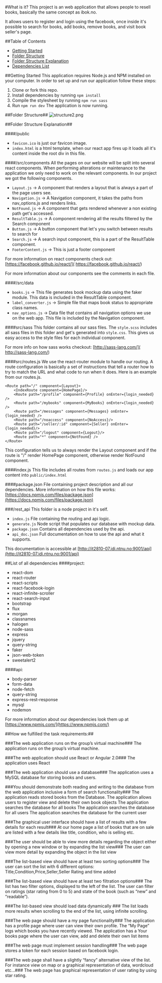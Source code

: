 #What is it?
This project is an web application that allows people to resell books, basically the same concept as ibok.no.

It allows users to register and login using the facebook, once inside it's possible to search for books, add books, remove books, and visit book seller's page. 

##Table of Contents
* [Getting Started](https://bitbucket.org/trondaal/it2810-07-oppgave-3/overview#markdown-header-getting-started)
* [Folder Structure](https://bitbucket.org/trondaal/it2810-07-oppgave-3/overview#markdown-header-folder-structure)
* [Folder Structure Explanation](https://bitbucket.org/trondaal/it2810-07-oppgave-3/overview#markdown-header-folder-structure-explanation)
* [Dependencies List](https://bitbucket.org/trondaal/it2810-07-oppgave-3/overview#markdown-header-list-of-all-dependencies)

##Getting Started
This application requires Node.js and NPM installed on your computer.
In order to set up and run our application follow these steps:

 1. Clone or fork this repo.
 2. Install dependencies by running ```npm install```
 3. Compile the stylesheet by running ```npm run sass```
 4. Run ```npm run dev``` The application is now running.


##Folder Structure##
![structure2.png](https://bitbucket.org/repo/6bKr4j/images/462258600-structure2.png)

##Folder Structure Explanation##

####/public
* ```favicon.ico``` is just our favicon image.
* ```index.html``` is a html template, when our react app fires up it loads all it's content inside the root div in this file.

####/src/components
All the pages on our website will be split into several react components.
When performing alterations or maintenance to the application we only need to work on the relevant components.
In our project we got the following components.

* ```Layout.js``` -> A component that renders a layout that is always a part of the page users see.
* ```Navigation.js``` -> A Navigation component, it takes the paths from nav_options.js and renders links.
* ```NotFound.js``` -> A component that gets rendered whenever a non existing path get's accessed.
* ```ResultTable.js``` -> A component rendering all the results filtered by the Search component
* ```Button.js``` ->  A button component that let's you switch between results to search for
* ```Search.js``` -> A search input component, this is a part of the ResultTable component.
* ```FooterContent.js``` ->  This is just a footer component

For more information on react components check out: [https://facebook.github.io/react/]( https://facebook.github.io/react/)

For more information about our components see the comments in each file.

####/src/data
* ```books.js``` -> This file generates book mockup data using the faker module. This data is included in the ResultTable component.
* ```label_converter.js``` -> Simple file that maps book status to appropriate class names.
* ```nav_options.js``` -> Data file that contains all navigation options we use on the web app. This file is included by the Navigation component.

####src/sass
This folder contains all our sass files.
The ```style.scss``` includes all sass files in this folder and get's generated into ```style.css```. This gives us easy access to the style files for each individual component.

For more info on how sass works checkout: [http://sass-lang.com/]( http://sass-lang.com/)

####src/routes.js
We use the react-router module to handle our routing. A route configuration is basically a set of instructions that tell a router how to try to match the URL and what code to run when it does. Here is an example from our routes.js.

```
<Route path="/" component={Layout}>
    <IndexRoute component={HomePage}/>
    <Route path="/profile" component={Profile} onEnter={login_needed} />
    <Route path="/mybooks" component={MyBooks} onEnter={login_needed} />
    <Route path="/messages" component={Messages} onEnter={login_needed} />
    <Route path="/noaccess" component={NoAccess}/>
    <Route path="/seller/:id" component={Seller} onEnter={login_needed}/>
    <Route path="/logout" component={Logout}/>
    <Route path="*" component={NotFound} />
</Route>
```
This configuration tells us to always render the Layout component and if the route is "/" render HomePage component, otherwise render NotFound component.

####index.js
This file includes all routes from ```routes.js``` and loads our app content into ```public/index.html```


####package.json
File containing project description and all our dependencies.
More information on how this file works: [https://docs.npmjs.com/files/package.json](https://docs.npmjs.com/files/package.json)

###/rest_api  This folder is a node project in it's self.
* ```index.js``` File containing the routing and api logic.
* ```generate.js``` Node script that populates our database with mockup data.
* ```package.json``` Contains all dependencies used by the api.
* ```api_doc.json``` Full documentation on how to use the api and what it supports.

This documentation is accessible at [http://it2810-07.idi.ntnu.no:9001/api](http://it2810-07.idi.ntnu.no:9001/api)


##List of all dependencies
####project:

* react-dom
* react-router
* react-scripts
* react-facebook-login
* react-infinite-scroller
* react-search-input
* bootstrap
* flux 
* morgan 
* classnames 
* halogen 
* node-sass 
* express 
* jquery 
* query-string 
* faker
* json-web-token 
* sweetalert2

####api:

* body-parser
* form-data
* node-fetch
* query-string
* express-rest-response
* mysql
* nodemon

For more information about our dependencies look them up at  [https://www.npmjs.com/](https://www.npmjs.com/)


##How we fulfilled the task requirements:##


###The web application runs on the group’s virtual machine###
The application runs on the group’s virtual machine.


###The web application should use React or Angular 2.0###
The application uses React


###The web application should use a database###
The application uses a MySQL database for storing books and users.


###You should demonstrate both reading and writing to the database from the web application inclusive a form of search functionality###
The application reads stored books from the Database.
The application allows users to register view and delete their own book objects
The application searches the database for all books
The application searches the database for all users
The application searches the database for the current user


###The graphical user interface should have a list of results with a few details for each result###
At our home page a list of books that are on sale are listed with a few details like title, condition, who is selling etc.


###The user should be able to view more details regarding the object either by opening a new window or by expanding the list view###
The user can view more detail by expanding the object in the list view

###The list-based view should have at least two sorting options###
 The user can sort the list with 6 different options:
Title,Condition,Price,Seller,Seller Rating and time added


###The list-based view should have at least two filtration options### 
The list has two filter options, displayed to the left of the list. The user can filter on ratings (star rating from 0 to 5) and state of the book (such as “new” and “readable”).


###The list-based view should load data dynamically ###
The list loads more results when scrolling to the end of the list, using infinite scrolling.


###The web page should have a my page functionality###
The application has a profile page where user can view their own profile.
The “My Page” logs which books you have recently viewed.
The application has a Your books page where the user can view, add and delete their own list items


###The web page must implement session handling###
The web page stores a token for each session based on facebook login.


###The web page shall have a slightly “fancy” alternative view of the list. For instance view on map or a graphical representation of data, wordcloud etc...###
The web page has graphical representation of user rating by using star rating.